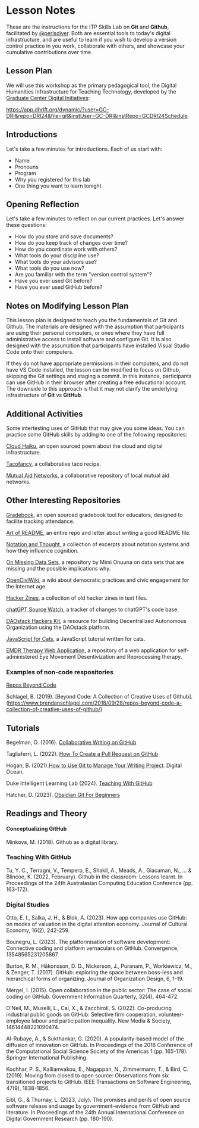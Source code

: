 
# Lesson Notes

These are the instructions for the ITP Skills Lab on **Git** and **Github**, facilitated by [@perlsdiver](https://www.github.com/perlsdiver). Both are essential tools to today's digital infrastructure, and are useful to learn if you wish to develop a version control practice in you work, collaborate with others, and showcase your cumulative contributions over time. 

## Lesson Plan

We will use this workshop as the primary pedagogical tool, the Digital Humanities Infrastructure for Teaching Technology, developed by the [Graduate Center Digital Initiatives](https://github.com/DASSL/Gradebook):

https://app.dhrift.org/dynamic/?user=GC-DRI&repo=DRI24&file=git&instUser=GC-DRI&instRepo=GCDRI24Schedule

## Introductions

Let's take a few minutes for introductions. Each of us start with:

- Name
- Pronouns
- Program
- Why you registered for this lab
- One thing you want to learn tonight

## Opening Reflection

Let's take a few minutes to reflect on our current practices. Let's answer these questions:

- How do you store and save documents?
- How do you keep track of changes over time?
- How do you coordinate work with others?
- What tools do your discipline use?
- What tools do your advisors use?
- What tools do you use now?
- Are you familiar with the term "version control system"?
- Have you ever used Git before?
- Have you ever used GitHub before?

## Notes on Modifying Lesson Plan

This lesson plan is designed to teach you the fundamentals of Git and Github. The materials are designed with the assumption that participants are using their personal computers, or ones where they have full administrative access to install software and configure Git. It is also designed with the assumption that participants have installed Visual Studio Code onto their computers.

If they do not have appropriate permissions in their computers, and do not have VS Code installed, the lesson can be modified to focus on Github, skipping the Git settings and staging a commit. In this instance, participants can use GitHub in their browser after creating a free educational account. The downside to this approach is that it may not clarify the underlying infrastructure of **Git** vs **GitHub**.

## Additional Activities

Some intertesting uses of GitHub that may give you some ideas. You can practice some GitHub skills by adding to one of the following repositories:

[Cloud Haiku](https://github.com/do-community/cloud_haiku), an open sourced poem about the cloud and digital infrastructure.

[Tacofancy](https://github.com/dansinker/tacofancy), a collaborative taco recipe.

[Mutual Aid Networks](https://github.com/groundgamela/mutual-aid-networks), a collaborative repository of local mutual aid networks.

## Other Interesting Repositories

[Gradebook](https://github.com/DASSL/Gradebook), an open sourced gradebook tool for educators, designed to facilite tracking attendance.

[Art of README](https://github.com/hackergrrl/art-of-readme), an entire repo and letter about writing a good README file.

[Notation and Thought](https://github.com/kai-qu/notation), a collection of excerpts about notation systems and how they influence cognition.

[On Missing Data Sets](https://github.com/MimiOnuoha/missing-datasets), a repository by Mimi Onuuna on data sets that are missing and the possible implications why. 

[OpenCiviWiki](https://github.com/CiviWiki/OpenCiviWiki), a wiki about democratic practices and civic engagement for the Internet age.

[Hacker Zines](https://github.com/apertureless/hacker-zines), a collection of old hacker zines in text files.

[chatGPT Source Watch](https://github.com/0xdevalias/chatgpt-source-watch), a tracker of changes to chatGPT's code base.

[DAOstack Hackers Kit](https://github.com/daostack/DAOstack-Hackers-Kit), a resource for building  Decentralized Autonomous Organization using the DAOstack platform.

[JavaScript for Cats](https://github.com/max-mapper/javascript-for-cats), a JavaScript tutorial written for cats.

[EMDR Therapy Web Application](https://github.com/nikuzz/emdr-therapy-webapp2), a repository of a web application for self-administered Eye Movement Desentivization and Reprocessing therapy.

### Examples of non-code respositories

[Repos Beyond Code](https://www.are.na/brendan-schlagel/repos-beyond-code)

Schlagel, B. (2019). [Beyond Code: A Collection of Creative Uses of Github].(https://www.brendanschlagel.com/2018/09/28/repos-beyond-code-a-collection-of-creative-uses-of-github/)

## Tutorials

Begelman, O. (2016). [Collaborative Writing on GitHub](https://oleb.net/blog/2016/02/collaborative-writing-on-github/)

Tagliaferri, L. (2022). [How To Create a Pull Request on GitHub](https://www.digitalocean.com/community/tutorials/how-to-create-a-pull-request-on-github)

Hogan, B. (2021).[How to Use Git to Manage Your Writing Project](https://www.digitalocean.com/community/tutorials/how-to-use-git-to-manage-your-writing-project). Digital Ocean.

Duke Intelligent Learning Lab (2024). [Teaching With GitHub](https://sites.duke.edu/ilearninglab/teaching-with-github/)

Hatcher, D. (2023). [Obsidian Git For Beginners](https://dannyhatcher.com/obsidian-git-for-beginners/)

## Readings and Theory

#### Conceptualizing GitHub

Minkova, M. (2018). Github as a digital library.

### Teaching With GitHub

Tu, Y. C., Terragni, V., Tempero, E., Shakil, A., Meads, A., Giacaman, N., ... & Blincoe, K. (2022, February). Github in the classroom: Lessons learnt. In Proceedings of the 24th Australasian Computing Education Conference (pp. 163-172).

### Digital Studies

Otto, E. I., Salka, J. H., & Blok, A. (2023). How app companies use GitHub: on modes of valuation in the digital attention economy. Journal of Cultural Economy, 16(2), 242-259.

Bounegru, L. (2023). The platformisation of software development: Connective coding and platform vernaculars on GitHub. Convergence, 13548565231205867.

Burton, R. M., Håkonsson, D. D., Nickerson, J., Puranam, P., Workiewicz, M., & Zenger, T. (2017). GitHub: exploring the space between boss-less and hierarchical forms of organizing. Journal of Organization Design, 6, 1-19.

Mergel, I. (2015). Open collaboration in the public sector: The case of social coding on GitHub. Government Information Quarterly, 32(4), 464-472.

O’Neil, M., Muselli, L., Cai, X., & Zacchiroli, S. (2022). Co-producing industrial public goods on GitHub: Selective firm cooperation, volunteer-employee labour and participation inequality. New Media & Society, 14614448221090474.

Al-Rubaye, A., & Sukthankar, G. (2020). A popularity-based model of the diffusion of innovation on GitHub. In Proceedings of the 2018 Conference of the Computational Social Science Society of the Americas 1 (pp. 165-178). Springer International Publishing.

Kochhar, P. S., Kalliamvakou, E., Nagappan, N., Zimmermann, T., & Bird, C. (2019). Moving from closed to open source: Observations from six transitioned projects to GitHub. IEEE Transactions on Software Engineering, 47(9), 1838-1856.

Eibl, G., & Thurnay, L. (2023, July). The promises and perils of open source software release and usage by government–evidence from GitHub and literature. In Proceedings of the 24th Annual International Conference on Digital Government Research (pp. 180-190).